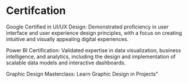 # Certifcation 
Google Certified in UI/UX Design: Demonstrated proficiency in user interface and user experience design principles, with a focus on creating intuitive and visually appealing digital experiences.

Power BI Certification: Validated expertise in data visualization, business intelligence, and analytics, including the design and implementation of scalable data models and interactive dashboards.

Graphic Design Masterclass: Learn Graphic Design in Projects"
